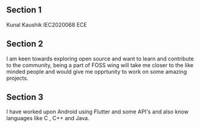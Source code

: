 ## Section 1
Kunal Kaushik
IEC2020068
ECE

## Section 2
I am keen towards exploring open source and want to learn and contribute to the community, being a part of FOSS wing will take me closer to the like minded people and would give me opprtunity to work on some amazing projects.

## Section 3
I have worked upon Android using Flutter and some API's and also know languages like C , C++ and Java.